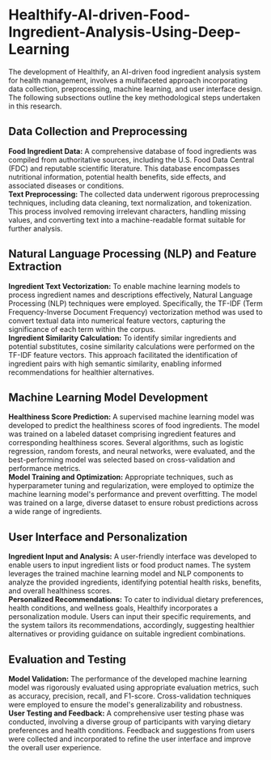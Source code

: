 # Healthify-AI-driven-Food-Ingredient-Analysis-Using-Deep-Learning
The development of Healthify, an AI-driven food ingredient analysis system for health management, involves a multifaceted approach incorporating data collection, preprocessing, machine learning, and user interface design. The following subsections outline the key methodological steps undertaken in this research.  
## Data Collection and Preprocessing
**Food Ingredient Data:** A comprehensive database of food ingredients was compiled from authoritative sources, including the U.S. Food Data Central (FDC) and reputable scientific literature. This database encompasses nutritional information, potential health benefits, side effects, and associated diseases or conditions.<br/>
**Text Preprocessing:** The collected data underwent rigorous preprocessing techniques, including data cleaning, text normalization, and tokenization. This process involved removing irrelevant characters, handling missing values, and converting text into a machine-readable format suitable for further analysis. 
## Natural Language Processing (NLP) and Feature Extraction
**Ingredient Text Vectorization:** To enable machine learning models to process ingredient names and descriptions effectively, Natural Language Processing (NLP) techniques were employed. Specifically, the TF-IDF (Term Frequency-Inverse Document Frequency) vectorization method was used to convert textual data into numerical feature vectors, capturing the significance of each term within the corpus.<br/>
**Ingredient Similarity Calculation:** To identify similar ingredients and potential substitutes, cosine similarity calculations were performed on the TF-IDF feature vectors. This approach facilitated the identification of ingredient pairs with high semantic similarity, enabling informed recommendations for healthier alternatives. 
## Machine Learning Model Development
**Healthiness Score Prediction:** A supervised machine learning model was developed to predict the healthiness scores of food ingredients. The model was trained on a labeled dataset comprising ingredient features and corresponding healthiness scores. Several algorithms, such as logistic regression, random forests, and neural networks, were evaluated, and the best-performing model was selected based on cross-validation and performance metrics.<br/>
**Model Training and Optimization:** Appropriate techniques, such as hyperparameter tuning and regularization, were employed to optimize the machine learning model's performance and prevent overfitting. The model was trained on a large, diverse dataset to ensure robust predictions across a wide range of ingredients. 
## User Interface and Personalization
**Ingredient Input and Analysis:** A user-friendly interface was developed to enable users to input ingredient lists or food product names. The system leverages the trained machine learning model and NLP components to analyze the provided ingredients, identifying potential health risks, benefits, and overall healthiness scores.<br/> 
**Personalized Recommendations:** To cater to individual dietary preferences, health conditions, and wellness goals, Healthify incorporates a personalization module. Users can input their specific requirements, and the system tailors its recommendations, accordingly, suggesting healthier alternatives or providing guidance on suitable ingredient combinations. 
## Evaluation and Testing
**Model Validation:** The performance of the developed machine learning model was rigorously evaluated using appropriate evaluation metrics, such as accuracy, precision, recall, and F1-score. Cross-validation techniques were employed to ensure the model's generalizability and robustness.<br/> 
**User Testing and Feedback:** A comprehensive user testing phase was conducted, involving a diverse group of participants with varying dietary preferences and health conditions. Feedback and suggestions from users were collected and incorporated to refine the user interface and improve the overall user experience. 
